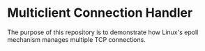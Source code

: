 # Multiclient Connection Handler
The purpose of this repository is to demonstrate how Linux's epoll mechanism manages multiple TCP connections.
